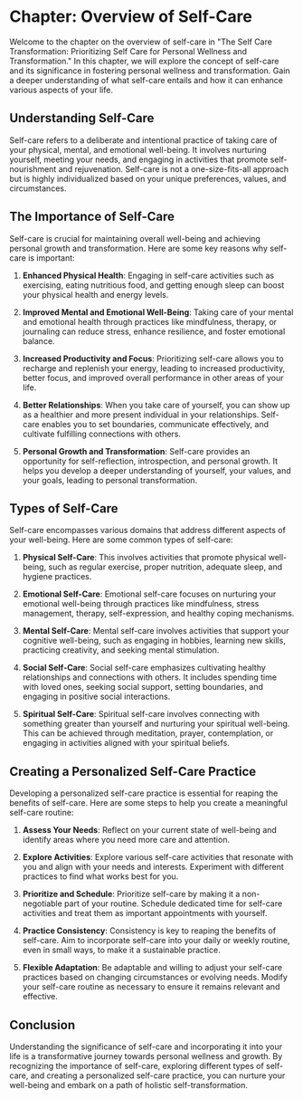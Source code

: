 Chapter: Overview of Self-Care
==============================

Welcome to the chapter on the overview of self-care in "The Self Care Transformation: Prioritizing Self Care for Personal Wellness and Transformation." In this chapter, we will explore the concept of self-care and its significance in fostering personal wellness and transformation. Gain a deeper understanding of what self-care entails and how it can enhance various aspects of your life.

Understanding Self-Care
-----------------------

Self-care refers to a deliberate and intentional practice of taking care of your physical, mental, and emotional well-being. It involves nurturing yourself, meeting your needs, and engaging in activities that promote self-nourishment and rejuvenation. Self-care is not a one-size-fits-all approach but is highly individualized based on your unique preferences, values, and circumstances.

The Importance of Self-Care
---------------------------

Self-care is crucial for maintaining overall well-being and achieving personal growth and transformation. Here are some key reasons why self-care is important:

1. **Enhanced Physical Health**: Engaging in self-care activities such as exercising, eating nutritious food, and getting enough sleep can boost your physical health and energy levels.

2. **Improved Mental and Emotional Well-Being**: Taking care of your mental and emotional health through practices like mindfulness, therapy, or journaling can reduce stress, enhance resilience, and foster emotional balance.

3. **Increased Productivity and Focus**: Prioritizing self-care allows you to recharge and replenish your energy, leading to increased productivity, better focus, and improved overall performance in other areas of your life.

4. **Better Relationships**: When you take care of yourself, you can show up as a healthier and more present individual in your relationships. Self-care enables you to set boundaries, communicate effectively, and cultivate fulfilling connections with others.

5. **Personal Growth and Transformation**: Self-care provides an opportunity for self-reflection, introspection, and personal growth. It helps you develop a deeper understanding of yourself, your values, and your goals, leading to personal transformation.

Types of Self-Care
------------------

Self-care encompasses various domains that address different aspects of your well-being. Here are some common types of self-care:

1. **Physical Self-Care**: This involves activities that promote physical well-being, such as regular exercise, proper nutrition, adequate sleep, and hygiene practices.

2. **Emotional Self-Care**: Emotional self-care focuses on nurturing your emotional well-being through practices like mindfulness, stress management, therapy, self-expression, and healthy coping mechanisms.

3. **Mental Self-Care**: Mental self-care involves activities that support your cognitive well-being, such as engaging in hobbies, learning new skills, practicing creativity, and seeking mental stimulation.

4. **Social Self-Care**: Social self-care emphasizes cultivating healthy relationships and connections with others. It includes spending time with loved ones, seeking social support, setting boundaries, and engaging in positive social interactions.

5. **Spiritual Self-Care**: Spiritual self-care involves connecting with something greater than yourself and nurturing your spiritual well-being. This can be achieved through meditation, prayer, contemplation, or engaging in activities aligned with your spiritual beliefs.

Creating a Personalized Self-Care Practice
------------------------------------------

Developing a personalized self-care practice is essential for reaping the benefits of self-care. Here are some steps to help you create a meaningful self-care routine:

1. **Assess Your Needs**: Reflect on your current state of well-being and identify areas where you need more care and attention.

2. **Explore Activities**: Explore various self-care activities that resonate with you and align with your needs and interests. Experiment with different practices to find what works best for you.

3. **Prioritize and Schedule**: Prioritize self-care by making it a non-negotiable part of your routine. Schedule dedicated time for self-care activities and treat them as important appointments with yourself.

4. **Practice Consistency**: Consistency is key to reaping the benefits of self-care. Aim to incorporate self-care into your daily or weekly routine, even in small ways, to make it a sustainable practice.

5. **Flexible Adaptation**: Be adaptable and willing to adjust your self-care practices based on changing circumstances or evolving needs. Modify your self-care routine as necessary to ensure it remains relevant and effective.

Conclusion
----------

Understanding the significance of self-care and incorporating it into your life is a transformative journey towards personal wellness and growth. By recognizing the importance of self-care, exploring different types of self-care, and creating a personalized self-care practice, you can nurture your well-being and embark on a path of holistic self-transformation.

